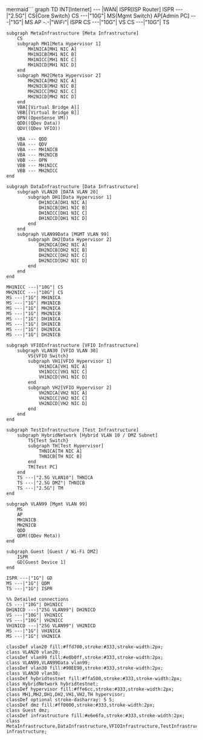 mermaid```
graph TD
    INT[Internet] --- |WAN| ISPR[ISP Router]
    ISPR ---|"2.5G"| CS{Core Switch}
    CS ---|"10G"| MS{Mgmt Switch}
    AP[Admin PC] ---|"1G"| MS
    AP -.-|"WiFi"| ISPR
    CS ---|"10G"| VS
    CS ---|"10G"| TS
    
    subgraph MetaInfrastructure [Meta Infrastructure]
        CS
        subgraph MH1[Meta Hypervisor 1]
            MH1NICA[MH1 NIC A]
            MH1NICB[MH1 NIC B]
            MH1NICC[MH1 NIC C]
            MH1NICD[MH1 NIC D]
        end
        subgraph MH2[Meta Hypervisor 2]
            MH2NICA[MH2 NIC A]
            MH2NICB[MH2 NIC B]
            MH2NICC[MH2 NIC C]
            MH2NICD[MH2 NIC D]
        end
        VBA[[Virtual Bridge A]]
        VBB[[Virtual Bridge B]]
        OPN((OpenSense VM))
        QDD((QDev Data))
        QDV((QDev VFIO))
        
        VBA --- QDD
        VBA --- QDV
        VBA --- MH1NICB
        VBA --- MH2NICB
        VBB --- OPN
        VBB --- MH1NICC
        VBB --- MH2NICC
    end
    
    subgraph DataInfrastructure [Data Infrastructure]
        subgraph VLAN20 [DATA VLAN 20]
            subgraph DH1[Data Hypervisor 1]
                DH1NICA[DH1 NIC A]
                DH1NICB[DH1 NIC B]
                DH1NICC[DH1 NIC C]
                DH1NICD[DH1 NIC D]
            end
        end
        subgraph VLAN99Data [MGMT VLAN 99]
            subgraph DH2[Data Hypervisor 2]
                DH2NICA[DH2 NIC A]
                DH2NICB[DH2 NIC B]
                DH2NICC[DH2 NIC C]
                DH2NICD[DH2 NIC D]
            end
        end
    end
    
    MH1NICC ---|"10G"| CS
    MH2NICC ---|"10G"| CS
    MS ---|"1G"| MH1NICA
    MS ---|"1G"| MH1NICB
    MS ---|"1G"| MH2NICA
    MS ---|"1G"| MH2NICB
    MS ---|"1G"| DH1NICA
    MS ---|"1G"| DH1NICB
    MS ---|"1G"| DH2NICA
    MS ---|"1G"| DH2NICB

    subgraph VFIOInfrastructure [VFIO Infrastructure]
        subgraph VLAN30 [VFIO VLAN 30]
            VS{VFIO Switch}
            subgraph VH1[VFIO Hypervisor 1]
                VH1NICA[VH1 NIC A]
                VH1NICC[VH1 NIC C]
                VH1NICD[VH1 NIC D]
            end
            subgraph VH2[VFIO Hypervisor 2]
                VH2NICA[VH2 NIC A]
                VH2NICC[VH2 NIC C]
                VH2NICD[VH2 NIC D]
            end
        end
    end
    
    subgraph TestInfrastructure [Test Infrastructure]
        subgraph HybridNetwork [Hybrid VLAN 10 / DMZ Subnet]
            TS{Test Switch}
            subgraph TH[Test Hypervisor]
                THNICA[TH NIC A]
                THNICB[TH NIC B]
            end
            TM[Test PC]
        end
        TS ---|"2.5G VLAN10"| THNICA
        TS ---|"2.5G DMZ"| THNICB
        TS ---|"2.5G"| TM
    end
    
    subgraph VLAN99 [Mgmt VLAN 99]
        MS
        AP
        MH1NICB
        MH2NICB
        QDD
        QDM((QDev Meta))
    end
    
    subgraph Guest [Guest / Wi-Fi DMZ]
        ISPR
        GD[Guest Device 1]
    end

    ISPR ---|"1G"| GD
    MS ---|"1G"| QDM
    TS ---|"1G"| ISPR

    %% Detailed connections
    CS ---|"10G"| DH1NICC
    DH1NICD ---|"25G VLAN99"| DH2NICD
    VS ---|"10G"| VH1NICC
    VS ---|"10G"| VH2NICC
    VH1NICD ---|"25G VLAN99"| VH2NICD
    MS ---|"1G"| VH1NICA
    MS ---|"1G"| VH2NICA
    
    classDef vlan20 fill:#ffd700,stroke:#333,stroke-width:2px;
    class VLAN20 vlan20;
    classDef vlan99 fill:#e0b0ff,stroke:#333,stroke-width:2px;
    class VLAN99,VLAN99Data vlan99;
    classDef vlan30 fill:#90EE90,stroke:#333,stroke-width:2px;
    class VLAN30 vlan30;
    classDef hybridtestnet fill:#ffa500,stroke:#333,stroke-width:2px;
    class HybridNetwork hybridtestnet;
    classDef hypervisor fill:#ffe6cc,stroke:#333,stroke-width:2px;
    class MH1,MH2,DH1,DH2,VH1,VH2,TH hypervisor;
    classDef optional stroke-dasharray: 5 5;
    classDef dmz fill:#ff0000,stroke:#333,stroke-width:2px;
    class Guest dmz;
    classDef infrastructure fill:#e6e6fa,stroke:#333,stroke-width:2px;
    class MetaInfrastructure,DataInfrastructure,VFIOInfrastructure,TestInfrastructure infrastructure;
```
